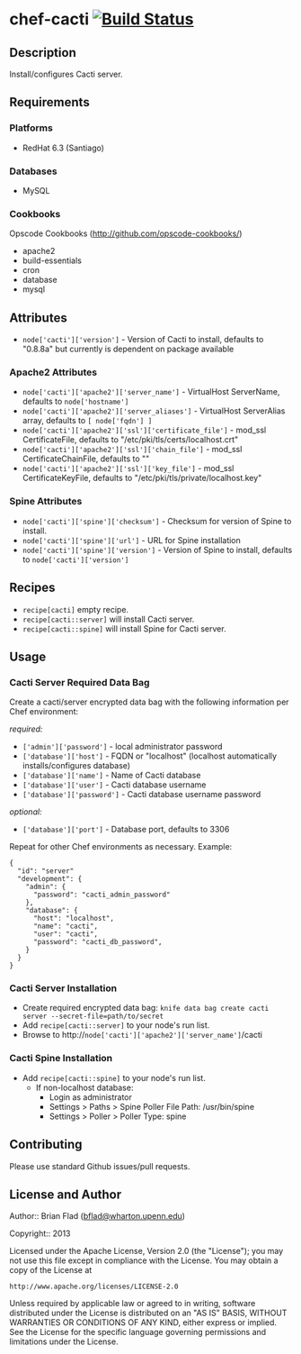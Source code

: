 # chef-cacti [![Build Status](https://secure.travis-ci.org/bflad/chef-cacti.png?branch=master)](http://travis-ci.org/bflad/chef-cacti)

## Description

Install/configures Cacti server.

## Requirements

### Platforms

* RedHat 6.3 (Santiago)

### Databases

* MySQL

### Cookbooks

Opscode Cookbooks (http://github.com/opscode-cookbooks/)

* apache2
* build-essentials
* cron
* database
* mysql

## Attributes

* `node['cacti']['version']` - Version of Cacti to install, defaults to "0.8.8a" but currently is dependent on package available

### Apache2 Attributes ###

* `node['cacti']['apache2']['server_name']` - VirtualHost ServerName, defaults to `node['hostname']`
* `node['cacti']['apache2']['server_aliases']` - VirtualHost ServerAlias array, defaults to `[ node['fqdn'] ]`
* `node['cacti']['apache2']['ssl']['certificate_file']` - mod_ssl CertificateFile, defaults to "/etc/pki/tls/certs/localhost.crt"
* `node['cacti']['apache2']['ssl']['chain_file']` - mod_ssl CertificateChainFile, defaults to ""
* `node['cacti']['apache2']['ssl']['key_file']` - mod_ssl CertificateKeyFile, defaults to "/etc/pki/tls/private/localhost.key"

### Spine Attributes ###

* `node['cacti']['spine']['checksum']` - Checksum for version of Spine to install.
* `node['cacti']['spine']['url']` - URL for Spine installation
* `node['cacti']['spine']['version']` - Version of Spine to install, defaults to `node['cacti']['version']`

## Recipes

* `recipe[cacti]` empty recipe.
* `recipe[cacti::server]` will install Cacti server.
* `recipe[cacti::spine]` will install Spine for Cacti server.

## Usage

### Cacti Server Required Data Bag

Create a cacti/server encrypted data bag with the following information per Chef environment:

_required:_
* `['admin']['password']` - local administrator password
* `['database']['host']` - FQDN or "localhost" (localhost automatically installs/configures database)
* `['database']['name']` - Name of Cacti database
* `['database']['user']` - Cacti database username
* `['database']['password']` - Cacti database username password

_optional:_
* `['database']['port']` - Database port, defaults to 3306

Repeat for other Chef environments as necessary. Example:

    {
      "id": "server"
      "development": {
        "admin": {
          "password": "cacti_admin_password"
        },
        "database": {
          "host": "localhost",
          "name": "cacti",
          "user": "cacti",
          "password": "cacti_db_password",
        }
      }
    }

### Cacti Server Installation

* Create required encrypted data bag: `knife data bag create cacti server --secret-file=path/to/secret`
* Add `recipe[cacti::server]` to your node's run list.
* Browse to http://`node['cacti']['apache2']['server_name']`/cacti

### Cacti Spine Installation ###

* Add `recipe[cacti::spine]` to your node's run list.
  * If non-localhost database:
    * Login as administrator
    * Settings > Paths > Spine Poller File Path: /usr/bin/spine
    * Settings > Poller > Poller Type: spine

## Contributing

Please use standard Github issues/pull requests.

## License and Author
      
Author:: Brian Flad (<bflad@wharton.upenn.edu>)

Copyright:: 2013

Licensed under the Apache License, Version 2.0 (the "License");
you may not use this file except in compliance with the License.
You may obtain a copy of the License at

    http://www.apache.org/licenses/LICENSE-2.0

Unless required by applicable law or agreed to in writing, software
distributed under the License is distributed on an "AS IS" BASIS,
WITHOUT WARRANTIES OR CONDITIONS OF ANY KIND, either express or implied.
See the License for the specific language governing permissions and
limitations under the License.
